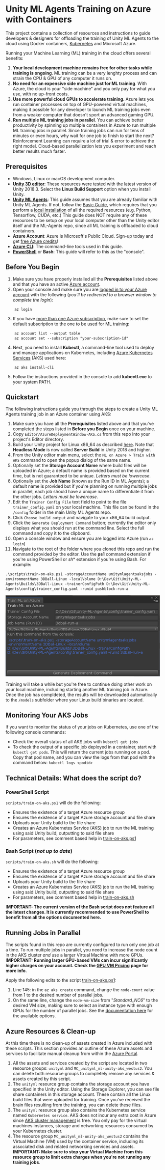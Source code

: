 # Unity ML Agents Training on Azure with Containers
This project contains a collection of resources and instructions to guide developers & designers for offloading the training of Unity ML Agents to the cloud using Docker containers, [Kubernetes](https://docs.microsoft.com/en-us/azure/aks/) and Microsoft Azure.

Running your Machine Learning (ML) training in the cloud offers several benefits:

1. **Your local development machine remains free for other tasks while training is ongoing**. ML training can be a very lenghty process and can strain the CPU & GPU of any computer it runs on.
2. **No need for an expensive side machine just for ML training**. With Azure, the cloud is your "side machine" and you only pay for what you use, with no up-front costs.
3. **Use more powerful cloud GPUs to accelerate training**. Azure lets you run container processes on top of GPU-powered virtual machines, making it possible for any developer to launch ML training jobs even from a weaker computer that doesn't sport an advanced gaming GPU.
4. **Run multiple ML training jobs in parallel**. You can achieve better productivity by spinning up multiple containers in Azure to run multiple ML training jobs in parallel. Since training jobs can run for tens of minutes or even hours, why wait for one job to finish to start the next? Reinforcement Learning can require a lot of trial & error to achieve the right model. Cloud-based parallelization lets you experiment and reach better results much faster.

## Prerequisites
- Windows, Linux or macOS development computer.
- **[Unity 3D editor](https://unity3d.com/get-unity)**: These resources were tested with the latest version of Unity 2018.3. Select the **Linux Build Support** option when you install Unity.
- **[Unity ML Agents](https://github.com/Unity-Technologies/ml-agents)**: This guide assumes that you are already familiar with Unity ML Agents. If not, follow the [Basic Guide](https://github.com/Unity-Technologies/ml-agents/blob/master/docs/Basic-Guide.md), which requires that you perform a [local installation](https://github.com/Unity-Technologies/ml-agents/blob/master/docs/Installation.md) of all the required resources (e.g. Python, Tensorflow, CUDA, etc.) This guide does NOT require any of these resources to be setup on your local computer other than the Unity editor itself and the ML-Agents repo, since all ML training is offloaded to cloud containers.
- **Azure Account**: Azure is Microsoft's Public Cloud. Sign-up today and get [free Azure credits](https://azure.microsoft.com/Credits/Free)!
- **[Azure CLI](https://docs.microsoft.com/en-us/cli/azure/install-azure-cli?view=azure-cli-latest)**: The command-line tools used in this guide.
- **[PowerShell](https://github.com/powershell/powershell#get-powershell)** or **Bash**: This guide will refer to this as the "console".

## Before You Begin
1. Make sure you have properly installed all the **Prerequisites** listed above and that you have an active [Azure account](https://azure.microsoft.com/Credits/Free).
2. Open your console and make sure you are [logged in to your Azure account](https://docs.microsoft.com/en-us/cli/azure/authenticate-azure-cli?view=azure-cli-latest) with the following (*you'll be redirected to a browser window to complete the login*):
~~~
    az login
~~~
3. If you have [more than one Azure subscription](https://docs.microsoft.com/en-us/cli/azure/manage-azure-subscriptions-azure-cli?view=azure-cli-latest), make sure to set the default subscription to the one to be used for ML training:
~~~
    az account list --output table
    az account set --subscription "your-subscription-id"
~~~
4. Next, you need to install **Kubectl**, a command-line tool used to deploy and manage applications on Kubernetes, including [Azure Kubernetes Services](https://docs.microsoft.com/en-us/azure/aks/) (AKS) used here:
~~~
    az aks install-cli
~~~
5. Follow the instructions provided in the console to add **kubectl.exe** to your system PATH.

## Quickstart
The following instructions guide you through the steps to create a Unity ML Agents training job in an Azure container using AKS:
1. Make sure you have all the **Prerequisites** listed above and that you've completed the steps listed in **Before you Begin** once on your machine.
1. Copy `Editor/AzureDeploymentWindow-AKS.cs` from this repo into your project's Editor directory.
1. Build your Unity project for Linux x86_64 as described [here](https://github.com/Unity-Technologies/ml-agents/blob/master/docs/Using-Docker.md). Note that **Headless Mode** is now called **Server Build** in Unity 2018 and higher. 
1. From the Unity editor main menu, select the `ML on Azure > Train with AKS` command to open the popup dialog of the same name.
1. Optionally set the **Storage Account Name** where build files will be uploaded in Azure; a default name is provided based on the current time, but is not guaranteed to be unique. *Letters must be lowercase*.
1. Optionally set the **Job Name** (known as the Run ID in ML Agents); a default name is provided but if you're planning on running multiple jobs in parallel, each job should have a unique name to differentiate it from the other jobs. *Letters must be lowercase*.
1. Edit the `Trainer Config File` text field to point to the file `trainer_config.yaml` on your local machine. This file can be found in the `/config` folder in the main Unity ML Agents repo.
1. Click `Choose build output` and navigate to your x86_64 build output.
1. Click the `Generate Deployment Command` button; currently the editor only displays what you should run at the command line. Select the full command and copy it to the clipboard.
1. Open a console window and ensure you are logged into Azure (run `az login`)
1. Navigate to the root of the folder where you cloned this repo and run the command provided by the editor. Use the **ps1** command extension if you're using PowerShell or *sh** extension if you're using Bash. For example: 
~~~
.\scripts\train-on-aks.ps1 -storageAccountName unitymlagentsaksjobs -environmentName 3DBall-Linux -localVolume D:\Dev\Git\Unity-ML-Agents\Builds\3DBall-Linux -trainerConfigPath D:\Dev\Git\Unity-ML-Agents\config\trainer_config.yaml -runid pushblock-run-a 
~~~
![Train ML on Azure Screenshot](Screenshots/MLonAzureTrainingDialog.PNG)

Training will take a while but you're free to continue doing other work on your local machine, including starting another ML training job in Azure. Once the job has compldeted, the results will be downloaded automatically to the `/models` subfolder where your Linux build binaries are located.

## Monitoring Your AKS Jobs

If you want to monitor the status of your jobs on Kubernetes, use one of the following console commands:
- Check the overall status of all AKS jobs with `kubectl get jobs`
- To check the output of a specific job deployed in a container, start with `kubectl get pods`. This will return the current jobs running on a pod. Copy that pod name, and you can view the logs from that pod with the command below: `kubectl logs <podid>`

## Technical Details: What does the script do?

### PowerShell Script
`scripts/train-on-aks.ps1` will do the following:
- Ensures the existence of a target Azure resource group
- Ensures the existence of a target Azure storage account and file share
- Uploads your Unity build to the file share
- Creates an Azure Kubernetes Service (AKS) job to run the ML training using said Unity build, outputting to said file share
- For parameters, see comment based help in [train-on-aks.ps1](./scripts/train-on-aks.ps1)

### Bash Script (*not up to date*)
`scripts/train-on-aks.sh` will do the following:
- Ensures the existence of a target Azure resource group
- Ensures the existence of a target Azure storage account and file share
- Uploads your Unity build to the file share
- Creates an Azure Kubernetes Service (AKS) job to run the ML training using said Unity build, outputting to said file share
- For parameters, see comment based help in [train-on-aks.sh](./scripts/train-on-aks.sh)

**IMPORTANT: The current version of the Bash script does not feature all the latest changes. It is currently recommended to use PowerShell to benefit from all the options documented here.**

## Running Jobs in Parallel
The scripts found in this repo are currently configured to run only one job at a time. To run multiple jobs in parallel, you need to increase the node count in the AKS cluster *and* use a larger Virtual Machine with more GPUs. **IMPORTANT: Running larger GPU-based VMs can incur significantly higher charges on your account. Check the [GPU VM Pricing](https://azure.microsoft.com/en-us/pricing/details/virtual-machines/linux/) page for more info.**

Apply the following edits to the script [train-on-aks.ps1](./scripts/train-on-aks.ps1):
1. Line 145: in the `az aks create` command, change the `node-count` value from 1 to the desired number of parallel jobs.
1. On the same line, change the `node-vm-size` from "*Standard_NC6*" to the desired VM size, making sure to select an instance type with enough GPUs for the number of parallel jobs. See the [documentation here](https://docs.microsoft.com/en-us/azure/virtual-machines/linux/sizes-gpu) for the available options.

## Azure Resources & Clean-up
At this time there is no clean-up of assets created in Azure included with these scripts. This section provides an outline of these Azure assets and services to facilitate manual cleanup from within the [Azure Portal](https://portal.azure.com).

1. All the assets and services created by the script are located in two resource groups: `unityml` and `MC_unityml_ml-unity-aks_westus2`. You can delete both resource groups to completely remove any services & assets created by this script.
1. The `unityml` resource group contains the storage account you have specified in the Unity editor. Using the Storage Explorer, you can see file share containers in this storage account. These contain all the Linux build files that were uploaded for training. Once you've received the brain files resulting from the training, you can delete these files.
1. The `unityml` resource group also contains the Kubernetes service named `Kubernetes service`. AKS does not incur any extra cost in Azure since [AKS cluster management](https://azure.microsoft.com/pricing/details/kubernetes-service/) is free. You only pay for the virtual machines instances, storage and networking resources consumed by your Kubernetes cluster. 
1. The resource group `MC_unityml_ml-unity-aks_westus2` contains the Virtual Machine (VM) used by the container service, including its associated disk and related networking services and assets. **IMPORTANT: Make sure to stop your Virtual Machine from this resource group to limit extra charges when you're not running any training jobs**. 